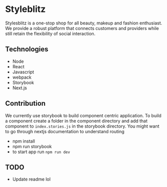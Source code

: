 # Styleblitz
Stylesblitz is a one-stop shop for all beauty, makeup and fashion enthusiast. We provide a robust platform that connects customers and providers while still retain the flexibility of social interaction.

## Technologies 
 - Node
 - React
 - Javascript
 - webpack
 - Storybook
 - Next.js


## Contribution
We currently use storybook to build component centric application. To build a component create a folder in the component directory and add that component to `index.stories.js` in the storybook directory. You might want to go through nextjs documentation to understand routing
- npm install
- npm run storybook
- to start app run `npm run dev`



## TODO
- Update readme lol


